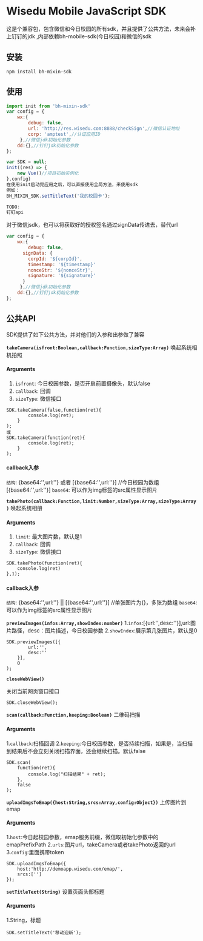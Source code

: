 # Wisedu Mobile JavaScript SDK

这是个兼容包，包含微信和今日校园的所有sdk，并且提供了公共方法，未来会补上钉钉的jdk
,内部依赖bh-mobile-sdk(今日校园)和微信的sdk


## 安装

```
npm install bh-mixin-sdk
```

## 使用

```javascript
import init from 'bh-mixin-sdk'
var config = {
    wx:{
	    debug: false,
	    url: 'http://res.wisedu.com:8888/checkSign',//微信认证地址
	    corp: 'amptest',//认证应用ID
	 },//微信jdk初始化参数
    dd:{},//钉钉jdk初始化参数
};

var SDK = null;
init((res) => {
    new Vue()//项目初始实例化
},config)
在使用init启动完应用之后，可以直接使用全局方法，来使用sdk
例如：
BH_MIXIN_SDK.setTitleText('我的校园卡');

TODO:
钉钉api
```
对于微信jsdk，也可以将获取好的授权签名通过signData传进去，替代url

```javascript
var config = {
    wx:{
	    debug: false,
      signData: {
        corpId: '${corpId}',
        timestamp: '${timestamp}'
        nonceStr: '${nonceStr}',
        signature: '${signature}'
      }
	 },//微信jdk初始化参数
    dd:{},//钉钉jdk初始化参数
};
```


## 公共API

SDK提供了如下公共方法，并对他们的入参和出参做了兼容

**`takeCamera(isfront:Boolean,callback:Function,sizeType:Array)`**
唤起系统相机拍照

#### Arguments
1. `isfront`:   今日校园参数，是否开启前置摄像头，默认false
2. `callback`:  回调
3. `sizeType`:  微信接口

```
SDK.takeCamera(false,function(ret){
        console.log(ret);
    }
);
或
SDK.takeCamera(function(ret){
        console.log(ret);
    }
);
```

#### callback入参
`结构`: {base64:'',url:''} 或者 [{base64:'',url:''}] //今日校园为数组[{base64:'',url:''}]
`base64`: 可以作为img标签的src属性显示图片



**`takePhoto(callback:Function,limit:Number,sizeType:Array,sizeType:Array)`**
唤起系统相册

#### Arguments
1. `limit`:   最大图片数，默认是1
2. `callback`:  回调
3. `sizeType`:  微信接口

```
SDK.takePhoto(function(ret){
    console.log(ret)
},1);
```

#### callback入参
`结构`: {base64:'',url:''} || [{base64:'',url:''}] //单张图片为{}，多张为数组
`base64`: 可以作为img标签的src属性显示图片

**`previewImages(infos:Array,showIndex:number)`**
1.`infos`:[{url:'',desc:''}],url:图片路径，desc：图片描述，今日校园参数
2.`showIndex`:展示第几张图片，默认是0

```
SDK.previewImages([{
        url:'',
        desc:''
    }],
    0
);
```

**`closeWebView()`**

关闭当前网页窗口接口

```
SDK.closeWebView();
```

**`scan(callback:Function,keeping:Boolean)`**
二维码扫描

#### Arguments
1.`callback`:扫描回调
2.`keeping`:今日校园参数，是否持续扫描，如果是，当扫描到结果后不会立刻关闭扫描界面，还会继续扫描。默认false

```
SDK.scan(
    function(ret){
        console.log("扫描结果" + ret);
    },
    false
);
```

**`uploadImgsToEmap({host:String,srcs:Array,config:Object})`**
上传图片到emap

#### Arguments
1.`host`:今日起校园参数，emap服务前缀，微信取初始化参数中的emapPrefixPath
2.`urls`:图片url，takeCamera或者takePhoto返回的url
3.`config`:里面携带token

```
SDK.uploadImgsToEmap({
    host:'http://demoapp.wisedu.com/emap/',
    srcs:['']
});
```

**`setTitleText(String)`**
设置页面头部标题

#### Arguments
1.String，标题

```
SDK.setTitleText('移动迎新');
```


